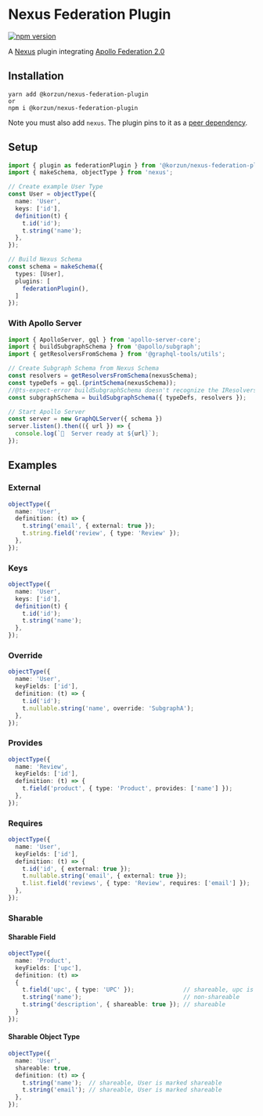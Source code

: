 # Nexus Federation Plugin

[![npm version](https://badge.fury.io/js/@korzun%2Fnexus-federation-plugin.svg)](https://badge.fury.io/js/@korzun%2Fnexus-federation-plugin)

A [Nexus](https://nexusjs.org/) plugin integrating [Apollo Federation 2.0](https://www.apollographql.com/docs/federation)

## Installation

```shell
yarn add @korzun/nexus-federation-plugin
or
npm i @korzun/nexus-federation-plugin
```

Note you must also add `nexus`. The plugin pins to it as a [peer dependency](https://nodejs.org/en/blog/npm/peer-dependencies/).

## Setup

```ts
import { plugin as federationPlugin } from '@korzun/nexus-federation-plugin';
import { makeSchema, objectType } from 'nexus';

// Create example User Type
const User = objectType({
  name: 'User',
  keys: ['id'],
  definition(t) {
    t.id('id');
    t.string('name');
  },
});

// Build Nexus Schema
const schema = makeSchema({
  types: [User],
  plugins: [
    federationPlugin(),
  ]
});
```

### With Apollo Server

```ts
import { ApolloServer, gql } from 'apollo-server-core';
import { buildSubgraphSchema } from '@apollo/subgraph';
import { getResolversFromSchema } from '@graphql-tools/utils';

// Create Subgraph Schema from Nexus Schema
const resolvers = getResolversFromSchema(nexusSchema);
const typeDefs = gql.(printSchema(nexusSchema));
//@ts-expect-error buildSubgraphSchema doesn't recognize the IResolvers type
const subgraphSchema = buildSubgraphSchema({ typeDefs, resolvers });

// Start Apollo Server
const server = new GraphQLServer({ schema })
server.listen().then(({ url }) => {
  console.log(`🚀  Server ready at ${url}`);
});
```

## Examples

### External

```ts
objectType({
  name: 'User',
  definition: (t) => {
    t.string('email', { external: true });
    t.string.field('review', { type: 'Review' });
  },
});
```

### Keys

```ts
objectType({
  name: 'User',
  keys: ['id'],
  definition(t) {
    t.id('id');
    t.string('name');
  },
});
```

### Override

```ts
objectType({
  name: 'User',
  keyFields: ['id'],
  definition: (t) => {
    t.id('id');
    t.nullable.string('name', override: 'SubgraphA');
  },
});
```

### Provides

```ts
objectType({
  name: 'Review',
  keyFields: ['id'],
  definition: (t) => {
    t.field('product', { type: 'Product', provides: ['name'] });
  },
});
```

### Requires

```ts
objectType({
  name: 'User',
  keyFields: ['id'],
  definition: (t) => {
    t.id('id', { external: true });
    t.nullable.string('email', { external: true });
    t.list.field('reviews', { type: 'Review', requires: ['email'] });
  },
});
```

### Sharable

#### Sharable Field

```ts
objectType({
  name: 'Product',
  keyFields: ['upc'],
  definition: (t) => 
  {
    t.field('upc', { type: 'UPC' });              // shareable, upc is a key field
    t.string('name');                             // non-shareable
    t.string('description', { shareable: true }); // shareable
  }
});
```

#### Sharable Object Type

```ts
objectType({
  name: 'User',
  shareable: true,
  definition: (t) => {
    t.string('name');  // shareable, User is marked shareable
    t.string('email'); // shareable, User is marked shareable
  },
});
```
